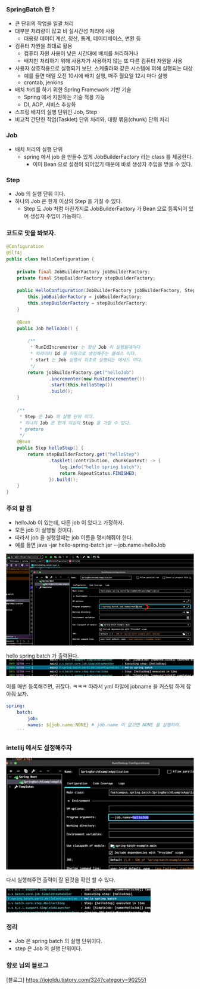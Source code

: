 ### SpringBatch 란 ? 
- 큰 단위의 작업을 일괄 처리
- 대부분 처리량이 많고 비 실시간성 처리에 사용
  - 대용량 데이터 계산, 정산, 통계, 데이터베이스, 변환 등
- 컴퓨터 자원을 최대로 활용
  - 컴퓨터 자원 사용이 낮은 시간대에 배치를 처리하거나
  - 배치만 처리하기 위해 사용자가 사용하지 않는 또 다른 컴퓨터 자원을 사용
- 사용자 상호작용으로 실행되기 보단, 스케줄러와 같은 시스템에 의해 실행되는 대상
  - 예를 들면 매일 오전 10시에 배치 실행, 매주 월요일 12시 마다 실행
  - crontab, jenkins
- 배치 처리를 하기 위한 Spring Framework 기반 기술
  - Spring 에서 지원하는 기술 적용 가능
  - DI, AOP, 서비스 추상화
- 스프링 배치의 실행 단위인 Job, Step
- 비교적 간단한 작업(Tasklet) 단위 처리와, 대량 묶음(chunk) 단위 처리

### Job
- 배치 처리의 실행 단위
  - spring 에서 job 을 만들수 있게 JobBuilderFactory 라는 class 를 제공한다.
    - 이미 Bean 으로 설정이 되어있기 때문에 바로 생성자 주입을 받을 수 있다.
### Step
- Job 의 실행 단위 이다.
- 하나의 Job 은 한개 이상의 Step 을 가질 수 있다.
  - Step 도 Job 처럼 마찬가지로 JobBuilderFactory 가 Bean 으로 등록되어 있어 생성자 주입이 가능하다. 

### 코드로 맛을 봐보자.
```java
@Configuration
@Slf4j
public class HelloConfiguration {
    
    private final JobBuilderFactory jobBuilderFactory;
    private final StepBuilderFactory stepBuilderFactory;
    
    public HelloConfiguration(JobBuilderFactory jobBuilderFactory, StepBuilderFactory stepBuilderFactory) {
        this.jobBuilderFactory = jobBuilderFactory;
        this.stepBuilderFactory = stepBuilderFactory;
    }
    
    @Bean
    public Job helloJob() {

        /**
         * RunIdIncrementer 는 항상 Job 이 실행될때마다
         * 파라미터 Id 를 자동으로 생성해주는 클래스 이다.
         * start 는 Job 실행시 최초로 실행되는 메서드 이다.
         */
        return jobBuilderFactory.get("helloJob")
                .incrementer(new RunIdIncrementer())
                .start(this.helloStep())
                .build();
    }

    /**
     * Step 은 Job 의 실행 단위 이다.
     * 하나의 Job 은 한개 이상의 Step 을 가질 수 있다.
     * @return
     */
    @Bean
    public Step helloStep() {
        return stepBuilderFactory.get("helloStep")
                .tasklet((contribution, chunkContext) -> {
                    log.info("hello spring batch");
                    return RepeatStatus.FINISHED;
                }).build();
    }
}

```

### 주의 할 점
- helloJob 이 있는데, 다른 job 이 있다고 가정하자.
- 모든 job 이 실행될 것이다.
- 따라서 job 을 실행할때는 job 이름을 명시해줘야 한다.
- 예를 들면 java -jar hello-spring-batch.jar --job.name=helloJob

![img_1.png](img_1.png)

hello spring batch 가 출력된다.
![img_2.png](img_2.png)

이를 매번 등록해주면, 귀찮다. ㅋㅋㅋ
따라서 yml 파일에 jobname 을 커스텀 하게 잡아줘 보자.

```yml
spring:
    batch:
        job:
        names: ${job.name:NONE} # job.name 이 없으면 NONE 을 실행하라.
    ```
```

### intellij 에서도 설정해주자

![img_3.png](img_3.png)

다시 실행해주면 출력이 잘 된것을 확인 할 수 있다.

![img_4.png](img_4.png)

### 정리
- Job 은 spring batch 의 실행 단위이다.
- step 은 Job 의 실행 단위이다.

### 향로 님의 블로그
[블로그] https://jojoldu.tistory.com/324?category=902551